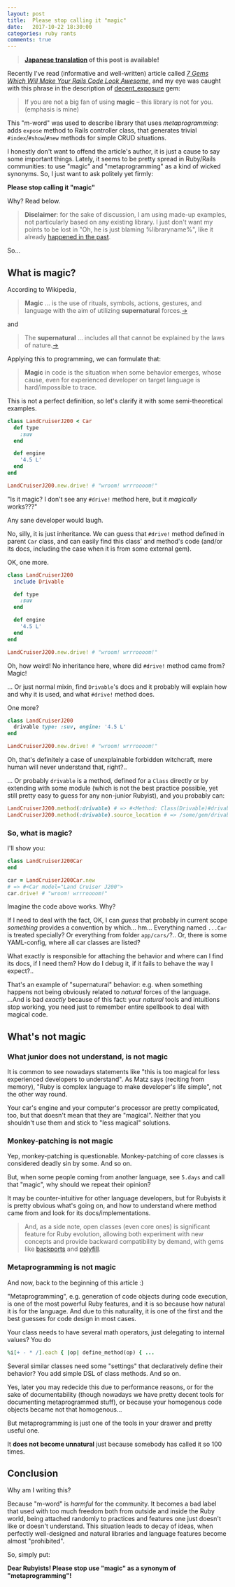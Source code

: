 ```yaml
---
layout: post
title:  Please stop calling it "magic"
date:   2017-10-22 18:30:00
categories: ruby rants
comments: true
---
```


> **[Japanese translation](https://techracho.bpsinc.jp/hachi8833/2017_11_08/47766) of this post is available!**

Recently I've read (informative and well-written) article called
[_7 Gems Which Will Make Your Rails Code Look Awesome_](https://blog.rubyroidlabs.com/2017/10/7-gems-rails-code/),
and my eye was caught with this phrase in the description of [decent_exposure](https://github.com/hashrocket/decent_exposure)
gem:

> If you are not a big fan of using **magic** – this library is not for you. (emphasis is mine)

This "m-word" was used to describe library that uses _metaprogramming_: adds `expose` method to
Rails controller class, that generates trivial `#index`/`#show`/`#new` methods for simple CRUD
situations.

I honestly don't want to offend the article's author, it is just a cause to say some important things.
Lately, it seems to be pretty spread in Ruby/Rails communities: to use "magic" and "metaprogramming"
as a kind of wicked synonyms. So, I just want to ask politely yet firmly:

**Please stop calling it "magic"**

Why? Read below.

> **Disclaimer**: for the sake of discussion, I am using made-up examples, not particularly based on
  any existing library. I just don't want my points to be lost in "Oh, he is just blaming %libraryname%",
  like it already [happened in the past](http://zverok.space/blog/2016-10-09-minitest.html).

So...

## What is magic?

According to Wikipedia,

> **Magic** ... is the use of rituals, symbols, actions, gestures, and language with the aim of
  utilizing **supernatural** forces.[→](https://en.wikipedia.org/wiki/Magic_%28paranormal%29)

and

> The **supernatural** ... includes all that cannot be explained by the laws of nature.[→](https://en.wikipedia.org/wiki/Supernatural)

Applying this to programming, we can formulate that:

> **Magic** in code is the situation when some behavior emerges, whose cause, even for experienced
  developer on target language is hard/impossible to trace.

This is not a perfect definition, so let's clarify it with some semi-theoretical examples.

```ruby
class LandCruiserJ200 < Car
  def type
    :suv
  end

  def engine
    '4.5 L'
  end
end

LandCruiserJ200.new.drive! # "wroom! wrrroooom!"
```

"Is it magic? I don't see any `#drive!` method here, but it _magically_ works???"

Any sane developer would laugh.

No, silly, it is just inheritance. We can guess that `#drive!` method
defined in parent `Car` class, and can easily find this class' and method's code (and/or its docs,
including the case when it is from some external gem).

OK, one more.

```ruby
class LandCruiserJ200
  include Drivable

  def type
    :suv
  end

  def engine
    '4.5 L'
  end
end

LandCruiserJ200.new.drive! # "wroom! wrrroooom!"
```

Oh, how weird! No inheritance here, where did `#drive!` method came from? Magic!

... Or just normal mixin, find `Drivable`'s docs and it probably will explain how and why it is used,
and what `#drive!` method does.

One more?

```ruby
class LandCruiserJ200
  drivable type: :suv, engine: '4.5 L'
end

LandCruiserJ200.new.drive! # "wroom! wrrroooom!"
```

Oh, that's definitely a case of unexplainable forbidden witchcraft, mere human will never understand
that, right?..

... Or probably `drivable` is a method, defined for a `Class` directly or by extending with some
module (which is not the best practice possible, yet still pretty easy to guess for any non-junior
Rubyist), and you probably can:

```ruby
LandCruiserJ200.method(:drivable) # => #<Method: Class(Drivable)#drivable>
LandCruiserJ200.method(:drivable).source_location # => /some/gem/drivable/lib/drivable.rb:123
```

### So, what is magic?

I'll show you:

```ruby
class LandCruiserJ200Car
end

car = LandCruiserJ200Car.new
# => #<Car model="Land Cruiser J200">
car.drive! # "wroom! wrrroooom!"
```

Imagine the code above works. Why?

If I need to deal with the fact, OK, I can _guess_ that probably
in current scope _something_ provides a convention by which... hm... Everything named `...Car` is
treated specially? Or everything from folder `app/cars/`?.. Or, there is some YAML-config, where all
car classes are listed?

What exactly is responsible for attaching the behavior and where can I find
its docs, if I need them? How do I debug it, if it fails to behave the way I expect?..

That's an example of "supernatural" behavior: e.g. when something happens not being obviously related
to _natural_ forces of the language. ...And is bad _exactly_ because of this fact: your _natural_
tools and intuitions stop working, you need just to remember entire spellbook to deal with magical code.

## What's not magic

### What junior does not understand, is not magic

It is common to see nowadays statements like "this is too magical for less experienced developers to
understand". As Matz says (reciting from memory), "Ruby is complex language to make developer's life
simple", not the other way round.

Your car's engine and your computer's processor are pretty complicated, too, but that doesn't mean
that they are "magical". Neither that you shouldn't use them and stick to "less magical" solutions.

### Monkey-patching is not magic

Yep, monkey-patching is questionable. Monkey-patching of core classes is considered deadly sin by some.
And so on.

But, when some people coming from another language, see `5.days` and call that "magic", why
should we repeat their opinion?

It may be counter-intuitive for other language developers, but for
Rubyists it is pretty obvious what's going on, and how to understand where method came from and look
for its docs/implementations.

> And, as a side note, open classes (even core ones) is significant feature for Ruby evolution,
  allowing both experiment with new concepts and provide backward compatibility by demand, with
  gems like [backports](https://github.com/marcandre/backports) and
  [polyfill](https://github.com/AaronLasseigne/polyfill).

### Metaprogramming is not magic

And now, back to the beginning of this article :)

"Metaprogramming", e.g. generation of code objects during code execution, is one of the most powerful
Ruby features, and it is so because how natural it is for the language. And due to this naturality,
it is one of the first and the best guesses for code design in most cases.

Your class needs to have several math operators, just delegating to internal values? You do

```ruby
%i[+ - * /].each { |op| define_method(op) { ...
```

Several similar classes need some "settings" that declaratively define their behavior? You add simple
DSL of class methods. And so on.

Yes, later you may redecide this due to performance reasons, or for the sake of documentability (though
nowadays we have pretty decent tools for documenting metaprogrammed stuff), or because your homogenous
code objects became not that homogenous...

But metaprogramming is just one of the tools in your drawer and pretty useful one.

It **does not become unnatural** just because somebody has called it so 100 times.

## Conclusion

Why am I writing this?

Because "m-word" is _harmful_ for the community. It becomes a bad label that used
with too much freedom both from outside and inside the Ruby world, being attached randomly to
practices and features one just doesn't like or doesn't understand. This situation leads to decay
of ideas, when perfectly well-designed and natural libraries and language features become almost
"prohibited".

So, simply put:

**Dear Rubyists! Please stop use "magic" as a synonym of "metaprogramming"!**
